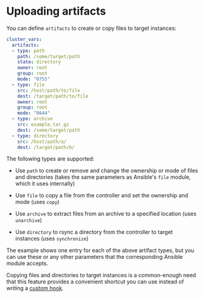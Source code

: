# Uploading artifacts

You can define `artifacts` to create or copy files to target instances:

```yaml
cluster_vars:
  artifacts:
  - type: path
    path: /some/target/path
    state: directory
    owner: root
    group: root
    mode: "0755"
  - type: file
    src: /host/path/to/file
    dest: /target/path/to/file
    owner: root
    group: root
    mode: "0644"
  - type: archive
    src: example.tar.gz
    dest: /some/target/path
  - type: directory
    src: /host/path/a/
    dest: /target/path/b/
```

The following types are supported:

* Use `path` to create or remove and change the ownership or mode of
  files and directories (takes the same parameters as Ansible's `file`
  module, which it uses internally)

* Use `file` to copy a file from the controller and set the ownership
  and mode (uses `copy`)

* Use `archive` to extract files from an archive to a specified location
  (uses `unarchive`)

* Use `directory` to rsync a directory from the controller to target
  instances (uses `synchronize`)

The example shows one entry for each of the above artifact types, but
you can use these or any other parameters that the corresponding Ansible
module accepts.

Copying files and directories to target instances is a common-enough
need that this feature provides a convenient shortcut you can use
instead of writing a [custom hook](tpaexec-hooks.md).
